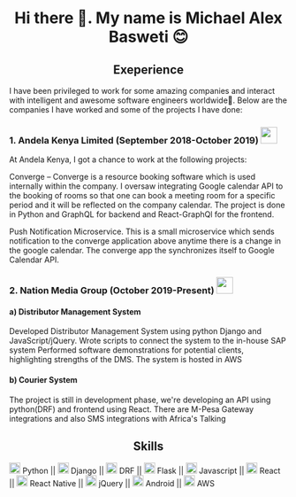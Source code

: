 <h1 align="center">Hi there 👋. My name is Michael Alex Basweti 😊</h1>

<h2 align="center">Exeperience</h2>
<p><sm>I have been privileged to work for some amazing companies and interact with intelligent and awesome software engineers worldwide💪. Below are the companies I have worked and some of the projects I have done:</sm></p>

<h3>1. Andela Kenya Limited (September 2018-October 2019) <img src="https://pbs.twimg.com/profile_images/1148217687442624513/W7czOPZB_400x400.png" width="30" height="30"/></h3>
<p><sm>At Andela Kenya, I got a chance to work at the following projects:</sm></p>

<p><sm>Converge – Converge is a resource booking software which is used internally within the company. I oversaw integrating Google calendar API to the booking of rooms so that one can book a meeting room for a specific period and it will be reflected on the company calendar. The project is done in Python and GraphQL for backend and React-GraphQl for the frontend.</sm></p>
<p><sm>Push Notification Microservice. This is a small microservice which sends notification to the converge application above anytime there is a change in the google calendar. The converge app the synchronizes itself to Google Calendar API.</sm></p>




<h3>2. Nation Media Group (October 2019-Present) <img src="https://www.nationmedia.com/wp-content/themes/nmg/dist/img/nmg-logo-blue.svg" width="30" height="30"/></h3>
<h4>a) Distributor Management System</h4>
<p><sm>Developed Distributor Management System using python Django and JavaScript/jQuery. Wrote scripts to connect the system to the in-house SAP system Performed software demonstrations for potential clients, highlighting strengths of the DMS. The system is hosted in AWS</sm></p>

<h4>b) Courier System</h4>
<p><sm>The project is still in development phase, we're developing an API using python(DRF) and frontend using React. There are M-Pesa Gateway integrations and also SMS integrations with Africa's Talking</sm></p>

<h2 align="center">Skills</h2>
<p><img src="https://cdn3.iconfinder.com/data/icons/logos-and-brands-adobe/512/267_Python-512.png" width="20" height="20"/> Python ||
<img src="https://e7.pngegg.com/pngimages/159/366/png-clipart-django-python-computer-icons-logo-python-text-label.png" width="20" height="20"/> Django ||
<img src="https://miro.medium.com/max/600/1*N5Iep1wJY1iXgMzpHxzE8w.png" width="20" height="20"/> DRF ||
<img src="https://cdn4.iconfinder.com/data/icons/logos-brands-5/24/flask-512.png" width="20" height="20"/> Flask ||
<img src="https://www.devexhub.com/wp-content/uploads/2019/12/javascript-icon-png-23.png" width="20" height="20"/> Javascript ||
<img src="https://upload.wikimedia.org/wikipedia/commons/thumb/a/a7/React-icon.svg/1280px-React-icon.svg.png" width="20" height="20"/> React ||
<img src="https://www.nicepng.com/png/detail/222-2224770_react-native-icon-png.png" width="20" height="20"/> React Native ||
<img src="https://cdn.iconscout.com/icon/free/png-512/jquery-10-1175155.png" width="20" height="20"/> jQuery ||
<img src="https://cdn1.iconfinder.com/data/icons/logotypes/32/android-512.png" width="20" height="20"/> Android ||
<img src="https://img.icons8.com/color/452/amazon-web-services.png" width="20" height="20"/> AWS</p>



<!--
**michael-basweti/michael-basweti** is a ✨ _special_ ✨ repository because its `README.md` (this file) appears on your GitHub profile.

Here are some ideas to get you started:

- 🔭 I’m currently working on ...
- 🌱 I’m currently learning ...
- 👯 I’m looking to collaborate on ...
- 🤔 I’m looking for help with ...
- 💬 Ask me about ...
- 📫 How to reach me: ...
- 😄 Pronouns: ...
- ⚡ Fun fact: ...
-->
